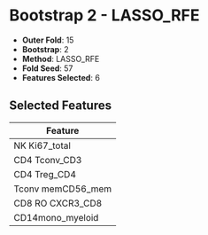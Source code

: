 # Bootstrap 2 - LASSO_RFE

- **Outer Fold**: 15
- **Bootstrap**: 2
- **Method**: LASSO_RFE
- **Fold Seed**: 57
- **Features Selected**: 6

## Selected Features

| Feature |
|---------|
| NK Ki67_total |
| CD4 Tconv_CD3 |
| CD4 Treg_CD4 |
| Tconv memCD56_mem |
| CD8 RO CXCR3_CD8 |
| CD14mono_myeloid |
